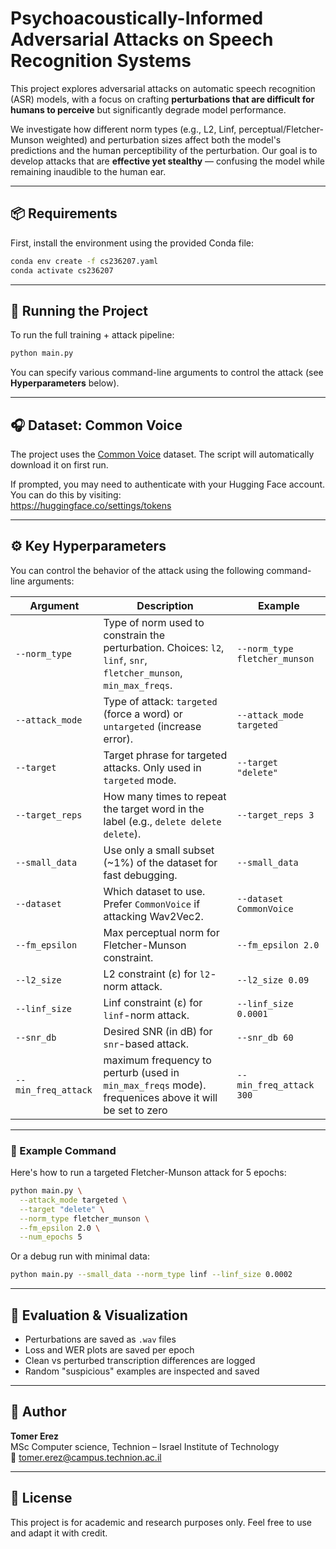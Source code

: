 

# Psychoacoustically-Informed Adversarial Attacks on Speech Recognition Systems

This project explores adversarial attacks on automatic speech recognition (ASR) models, with a focus on crafting **perturbations that are difficult for humans to perceive** but significantly degrade model performance.

We investigate how different norm types (e.g., L2, Linf, perceptual/Fletcher-Munson weighted) and perturbation sizes affect both the model's predictions and the human perceptibility of the perturbation. Our goal is to develop attacks that are **effective yet stealthy** — confusing the model while remaining inaudible to the human ear.

---

## 📦 Requirements

First, install the environment using the provided Conda file:

```bash
conda env create -f cs236207.yaml
conda activate cs236207
```

---

## 🚀 Running the Project

To run the full training + attack pipeline:

```bash
python main.py
```

You can specify various command-line arguments to control the attack (see **Hyperparameters** below).

---

## 🎧 Dataset: Common Voice

The project uses the [Common Voice](https://huggingface.co/datasets/mozilla-foundation/common_voice_11_0) dataset. The script will automatically download it on first run.

If prompted, you may need to authenticate with your Hugging Face account. You can do this by visiting:  
https://huggingface.co/settings/tokens

---


## ⚙️ Key Hyperparameters

You can control the behavior of the attack using the following command-line arguments:

| Argument              | Description                                                                                                        | Example                                       |
|-----------------------|--------------------------------------------------------------------------------------------------------------------|-----------------------------------------------|
| `--norm_type`         | Type of norm used to constrain the perturbation. Choices: `l2`, `linf`, `snr`, `fletcher_munson`, `min_max_freqs`. | `--norm_type fletcher_munson`                |
| `--attack_mode`       | Type of attack: `targeted` (force a word) or `untargeted` (increase error).                                        | `--attack_mode targeted`                      |
| `--target`            | Target phrase for targeted attacks. Only used in `targeted` mode.                                                  | `--target "delete"`                           |
| `--target_reps`       | How many times to repeat the target word in the label (e.g., `delete delete delete`).                              | `--target_reps 3`                             |
| `--small_data`        | Use only a small subset (~1%) of the dataset for fast debugging.                                                   | `--small_data`                                |
| `--dataset`           | Which dataset to use. Prefer `CommonVoice` if attacking Wav2Vec2.                                                  | `--dataset CommonVoice`                       |
| `--fm_epsilon`        | Max perceptual norm for Fletcher-Munson constraint.                                                                | `--fm_epsilon 2.0`                            |
| `--l2_size`           | L2 constraint (ε) for `l2`-norm attack.                                                                            | `--l2_size 0.09`                              |
| `--linf_size`         | Linf constraint (ε) for `linf`-norm attack.                                                                        | `--linf_size 0.0001`                          |
| `--snr_db`            | Desired SNR (in dB) for `snr`-based attack.                                                                        | `--snr_db 60`                                 |
| `--min_freq_attack`   | maximum frequency to perturb (used in `min_max_freqs` mode). frequenices above it will be set to zero              | `--min_freq_attack 300`                       |

---

### 🔁 Example Command

Here's how to run a targeted Fletcher-Munson attack for 5 epochs:

```bash
python main.py \
  --attack_mode targeted \
  --target "delete" \
  --norm_type fletcher_munson \
  --fm_epsilon 2.0 \
  --num_epochs 5
```

Or a debug run with minimal data:

```bash
python main.py --small_data --norm_type linf --linf_size 0.0002
```


---

## 🧪 Evaluation & Visualization

- Perturbations are saved as `.wav` files
- Loss and WER plots are saved per epoch
- Clean vs perturbed transcription differences are logged
- Random "suspicious" examples are inspected and saved

---

## 👤 Author

**Tomer Erez**  
MSc Computer science, Technion – Israel Institute of Technology  
📧 tomer.erez@campus.technion.ac.il

---

## 📄 License

This project is for academic and research purposes only. Feel free to use and adapt it with credit.


